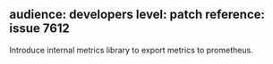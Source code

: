 audience: developers
level: patch
reference: issue 7612
---

Introduce internal metrics library to export metrics to prometheus.
